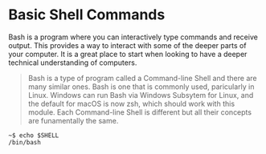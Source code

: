 # Basic Shell Commands

Bash is a program where you can interactively type commands and receive output. This provides a way to interact with some of the deeper parts of your computer. It is a great place to start when looking to have a deeper technical understanding of computers.

> Bash is a type of program called a Command-line Shell and there are many similar ones. Bash is one that is commonly used, paricularly in Linux. Windows can run Bash via Windows Subsytem for Linux, and the default for macOS is now zsh, which should work with this module. Each Command-line Shell is different but all their concepts are funamentally the same.


```console
~$ echo $SHELL
/bin/bash
```
